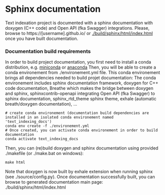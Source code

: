 # Sphinx documentation
Text indexation project is documented with a sphinx documentation with doxygen (C++ code) and Open API (fka Swagger) integrations.
Please, browse to https://[username].github.io/ or [./build/sphinx/html/index.html](./build/sphinx/html/index.html) once you have built documentation.

### Documentation build requirements
In order to build project documentation, you first need to install a conda distribution, e.g. [miniconda](https://docs.conda.io/projects/conda/en/latest/user-guide/install/index.html) or [anaconda](https://www.anaconda.com/distribution/)
Then, you will be able to create a conda environement from ./environement.yml file. This conda environement brings all dependencies needed to build projet documentation:
The conda environement includes sphinx documentation framework, doxygen for C++ code documentation, Breathe which makes the bridge between doxygen and sphinx, sphinxcontrib-openapi integrating Open API (fka Swagger) to sphinx documentation, sphinx_rtd_theme sphinx theme, exhale (automatic breath/doxygen documentation), ...

```
# create conda environement (documentation build dependencies are installed in an isolated conda environement named 'text_indexing_docs')
conda env create -f ./environement.yml
# Once created, you can activate conda environement in order to build documentation
conda activate text_indexing_docs
```

Then, you can (re)build doxygen and sphinx documentation using provided ./makefile (or ./make.bat on windows):
```
make html
```

Note that doxygen is now built by exhale extension when running sphinx (see ./source/config.py).
Once documentation successfully built, you can browse to generated documentation main page: ./build/sphinx/html/index.html  
